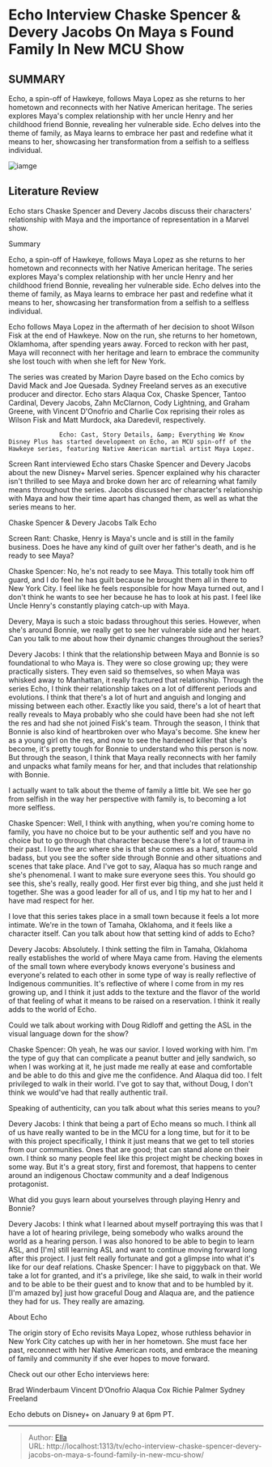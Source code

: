 # Echo Interview Chaske Spencer &amp; Devery Jacobs On Maya s Found Family In New MCU Show


## SUMMARY 



  Echo, a spin-off of Hawkeye, follows Maya Lopez as she returns to her hometown and reconnects with her Native American heritage.   The series explores Maya&#39;s complex relationship with her uncle Henry and her childhood friend Bonnie, revealing her vulnerable side.   Echo delves into the theme of family, as Maya learns to embrace her past and redefine what it means to her, showcasing her transformation from a selfish to a selfless individual.  

![iamge]()

## Literature Review
Echo stars Chaske Spencer and Devery Jacobs discuss their characters&#39; relationship with Maya and the importance of representation in a Marvel show.


Summary

  Echo, a spin-off of Hawkeye, follows Maya Lopez as she returns to her hometown and reconnects with her Native American heritage.   The series explores Maya&#39;s complex relationship with her uncle Henry and her childhood friend Bonnie, revealing her vulnerable side.   Echo delves into the theme of family, as Maya learns to embrace her past and redefine what it means to her, showcasing her transformation from a selfish to a selfless individual.  





Echo follows Maya Lopez in the aftermath of her decision to shoot Wilson Fisk at the end of Hawkeye. Now on the run, she returns to her hometown, Oklamhoma, after spending years away. Forced to reckon with her past, Maya will reconnect with her heritage and learn to embrace the community she lost touch with when she left for New York.




The series was created by Marion Dayre based on the Echo comics by David Mack and Joe Quesada. Sydney Freeland serves as an executive producer and director. Echo stars Alaqua Cox, Chaske Spencer, Tantoo Cardinal, Devery Jacobs, Zahn McClarnon, Cody Lightning, and Graham Greene, with Vincent D&#39;Onofrio and Charlie Cox reprising their roles as Wilson Fisk and Matt Murdock, aka Daredevil, respectively.

                  Echo: Cast, Story Details, &amp; Everything We Know   Disney Plus has started development on Echo, an MCU spin-off of the Hawkeye series, featuring Native American martial artist Maya Lopez.    

 Screen Rant interviewed Echo stars Chaske Spencer and Devery Jacobs about the new Disney&#43; Marvel series. Spencer explained why his character isn&#39;t thrilled to see Maya and broke down her arc of relearning what family means throughout the series. Jacobs discussed her character&#39;s relationship with Maya and how their time apart has changed them, as well as what the series means to her.





 Chaske Spencer &amp; Devery Jacobs Talk Echo 
         

Screen Rant: Chaske, Henry is Maya&#39;s uncle and is still in the family business. Does he have any kind of guilt over her father&#39;s death, and is he ready to see Maya?


Chaske Spencer: No, he&#39;s not ready to see Maya. This totally took him off guard, and I do feel he has guilt because he brought them all in there to New York City. I feel like he feels responsible for how Maya turned out, and I don&#39;t think he wants to see her because he has to look at his past. I feel like Uncle Henry&#39;s constantly playing catch-up with Maya.


Devery, Maya is such a stoic badass throughout this series. However, when she&#39;s around Bonnie, we really get to see her vulnerable side and her heart. Can you talk to me about how their dynamic changes throughout the series?





Devery Jacobs: I think that the relationship between Maya and Bonnie is so foundational to who Maya is. They were so close growing up; they were practically sisters. They even said so themselves, so when Maya was whisked away to Manhattan, it really fractured that relationship.
Through the series Echo, I think their relationship takes on a lot of different periods and evolutions. I think that there&#39;s a lot of hurt and anguish and longing and missing between each other. Exactly like you said, there&#39;s a lot of heart that really reveals to Maya probably who she could have been had she not left the res and had she not joined Fisk&#39;s team.
Through the season, I think that Bonnie is also kind of heartbroken over who Maya&#39;s become. She knew her as a young girl on the res, and now to see the hardened killer that she&#39;s become, it&#39;s pretty tough for Bonnie to understand who this person is now. But through the season, I think that Maya really reconnects with her family and unpacks what family means for her, and that includes that relationship with Bonnie.





I actually want to talk about the theme of family a little bit. We see her go from selfish in the way her perspective with family is, to becoming a lot more selfless.


Chaske Spencer: Well, I think with anything, when you&#39;re coming home to family, you have no choice but to be your authentic self and you have no choice but to go through that character because there&#39;s a lot of trauma in their past. I love the arc where she is that she comes as a hard, stone-cold badass, but you see the softer side through Bonnie and other situations and scenes that take place.
And I&#39;ve got to say, Alaqua has so much range and she&#39;s phenomenal. I want to make sure everyone sees this. You should go see this, she&#39;s really, really good. Her first ever big thing, and she just held it together. She was a good leader for all of us, and I tip my hat to her and I have mad respect for her.


          




I love that this series takes place in a small town because it feels a lot more intimate. We&#39;re in the town of Tamaha, Oklahoma, and it feels like a character itself. Can you talk about how that setting kind of adds to Echo?


Devery Jacobs: Absolutely. I think setting the film in Tamaha, Oklahoma really establishes the world of where Maya came from. Having the elements of the small town where everybody knows everyone&#39;s business and everyone&#39;s related to each other in some type of way is really reflective of Indigenous communities. It&#39;s reflective of where I come from in my res growing up, and I think it just adds to the texture and the flavor of the world of that feeling of what it means to be raised on a reservation. I think it really adds to the world of Echo.


Could we talk about working with Doug Ridloff and getting the ASL in the visual language down for the show?


Chaske Spencer: Oh yeah, he was our savior. I loved working with him. I&#39;m the type of guy that can complicate a peanut butter and jelly sandwich, so when I was working at it, he just made me really at ease and comfortable and be able to do this and give me the confidence. And Alaqua did too. I felt privileged to walk in their world. I&#39;ve got to say that, without Doug, I don&#39;t think we would&#39;ve had that really authentic trail.





Speaking of authenticity, can you talk about what this series means to you?


Devery Jacobs: I think that being a part of Echo means so much. I think all of us have really wanted to be in the MCU for a long time, but for it to be with this project specifically, I think it just means that we get to tell stories from our communities. Ones that are good; that can stand alone on their own. I think so many people feel like this project might be checking boxes in some way. But it&#39;s a great story, first and foremost, that happens to center around an indigenous Choctaw community and a deaf Indigenous protagonist.


What did you guys learn about yourselves through playing Henry and Bonnie?


Devery Jacobs: I think what I learned about myself portraying this was that I have a lot of hearing privilege, being somebody who walks around the world as a hearing person. I was also honored to be able to begin to learn ASL, and [I&#39;m] still learning ASL and want to continue moving forward long after this project. I just felt really fortunate and got a glimpse into what it&#39;s like for our deaf relations.
Chaske Spencer: I have to piggyback on that. We take a lot for granted, and it&#39;s a privilege, like she said, to walk in their world and to be able to be their guest and to know that and to be humbled by it. [I&#39;m amazed by] just how graceful Doug and Alaqua are, and the patience they had for us. They really are amazing.







 About Echo 
          

The origin story of Echo revisits Maya Lopez, whose ruthless behavior in New York City catches up with her in her hometown. She must face her past, reconnect with her Native American roots, and embrace the meaning of family and community if she ever hopes to move forward.

Check out our other Echo interviews here:

  Brad Winderbaum   Vincent D’Onofrio   Alaqua Cox   Richie Palmer   Sydney Freeland  



Echo debuts on Disney&#43; on January 9 at 6pm PT.






---

> Author: [Ella](https://instagram.hk.cn/)  
> URL: http://localhost:1313/tv/echo-interview-chaske-spencer-devery-jacobs-on-maya-s-found-family-in-new-mcu-show/  

